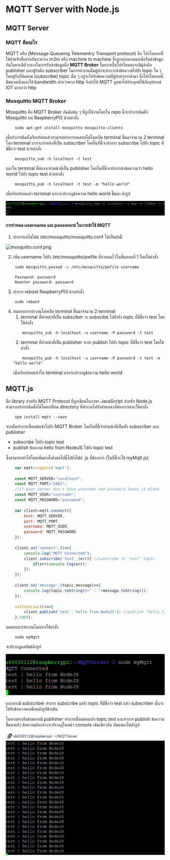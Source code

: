 # MQTT Server with Node.js
## MQTT Server
### MQTT คืออะไร
MQTT หรือ (Message Queueing Telementry Transport protocol) คือ โปรโตคอลที่ใช้สำหรับสื่อสารกันระหว่าง m2m หรือ machine to machine ซึ่งถูกออกแบบมาเพื่อรับส่งข้อมูลกันโดยจะมีตัวกลางในการรับส่งข้อมูลคือ **MQTT Broker** 
โดยภายในโปรโตคอลจะมีผู้ส่งคือ publisher และผู้รับคือ subscriber ในการทำงานนั้นผู้ส่งจะทำการส่งข้อความไปยัง topic ใด ๆ โดยผู้รับที่ติดตาม (subscribe) topic นั้น ๆ อยู่จะได้รับข้อความที่ผู้ส่งทำการส่งมา ซึ่งโปรโตคอลนี้มีขนาดเล็กและใช้ bandwidth ต่ำกว่าพวก http จึงทำให้ MQTT ถูกนำไปประยุกต์ใช้กับอุปกรณ์ IOT มากกว่า http

### Mosquitto MQTT Broker
Mosquitto คือ ​MQTT Broker อันดับต้น ๆ ที่ถูกใช้งานโดยใน repo นี้จะทำการติดตั้ง Mosquitto บน RaspberryPI3 ด้วยคำสั่ง

```
    sudo apt-get install mosquitto mosquitto-clients
```

เมื่อทำการติดตั้งเรียบร้อยแล้วสามารถทำการทดสอบได้โดยเปิด terminal ขึ้นมาจำนวน 2 terminal โดย terminal แรกจะทำหน้าที่เป็น subscriber โดยในที่นี้จะทำการ subscribe ไปยัง topic ที่มีชื่อว่า test ด้วยคำสั่ง
```
    mosquitto_sub -h localhost -t test
```

และใน terminal ที่สองจะทำหน้าที่เป็น publisher โดยในที่นี้จะทำการส่งข้อความว่า hello world ไปยัง topic test ด้วยคำสั่ง
```
    mosquitto_pub -h localhost -t test -m "hello world"
```
เมื่อเรียบร้อยแล้ว terminal แรกจะปรากฎข้อความ hello world ขึ้นมา ดังรูป

![3.PNG](https://github.com/AvirutRut/MQTTServer/blob/master/img/3.PNG)

#### การกำหนด username และ password ในการเข้าใช้ MQTT
1. ทำการแก้ไขไฟล์ /etc/mosquitto/mosquitto.conf ให้เป็นดังนี้

![mosquitto.conf.png](https://github.com/thanaponyalan/MQTTServer/blob/master/img/mosquitto.conf.png)

2. เพิ่ม username ไปยัง /etc/mosquitto/pwfile ที่กำหนดไว้ในขั้นตอนที่ 1 โดยใช้คำสั่ง
```
    sudo mosquitto_passwd -c /etc/mosquitto/pwfile username

    Password: password
    Reenter password: password
```
3. ทำการ reboot RaspberryPI3 ด้วยคำสั่ง
```
    sudo reboot
```
4. ทดสอบการทำงานโดยเปิด terminal ขึ้นมาจำนวน 2 terminal 
    1. terminal ที่ทำหน้าที่เป็น subsciber จะ subscibe ไปยังยัง topic ที่มีชื่อว่า test โดยใช้คำสั่ง
    ```
        mosquitto_sub -h localhost -u username -P password -t test
    ``` 
    2. terminal ที่ทำหน้าที่เป็น publisher จะทำ publish ไปยัง topic ที่มีชื่อว่า test โดยใช้คำสั่ง
    ```
        mosquitto_pub -h localhost -u username -P password -t test -m "hello world"
    ```
    เมื่อเรียบร้อยแล้วใน terminal แรกจะปรากฎข้อความ  hello world
## MQTT.js
คือ library สำหรับ MQTT Protocol ที่ถูกเขียนในภาษา JavaScript สำหรับ Node.js สามารถทำการติดตั้งได้โดยเปลี่ยน directory ที่ทำงานไปยังตำแหน่งที่ต้องการและใช้คำสั่ง
``` 
    npm install mqtt --save
```
จากนั้นทำการเชื่อมต่อเข้าไปยัง MQTT Broker โดยในที่นี้จำทำหน้าที่เป็นทั้ง subscriber และ publisher  

- subscribe ไปยัง topic test 
- publish ข้อความ hello from NodeJS ไปยัง topic test 

ซึ่งสามารถทำได้โดยเพิ่มคำสั่งดังต่อไปนี้ไปยังไฟล์ .js ที่ต้องการ (ในที่นี้จะใช้ myMqtt.js)
```js
    var mqtt=require('mqtt');
    
    const MQTT_SERVER="localhost";
    const MQTT_PORT="1883";
    //if your server don't have username and password leave it blank
    const MQTT_USER="username";
    const MQTT_PASSWORD="password";

    var client=mqtt.connect({
        host: MQTT_SERVER,
        port: MQTT_PORT,
        username: MQTT_USER,
        password: MQTT_PASSWORD
    });

    client.on('connect',()=>{
        console.log("MQTT Connected");
        client.subscribe('test',(err){ //subscribe to 'test' topic
            if(err)console.log(err);
        });
    });

    client.on('message',(topic,message)=>{
        console.log(topic.toString()+" : "+message.toString());
    });

    setInterval(()=>{
        client.publish('test','hello from NodeJS'); //publish "hello from NodeJS" to "test" topic every 5 second
    },5000);
```
ทดสอบการทำงานโดยการใช้คำสั่ง 
```
    node myMqtt
```
จะปรากฎผลลัพธ์ดังรูป

![1.PNG](https://github.com/AvirutRut/MQTTServer/blob/master/img/1.PNG)

และหากมี subscriber ทำการ subscribe มายัง topic ที่มีชื่อว่า test แล้ว subscriber นั้นจะได้รับข้อความเหมือนดังรูปข้างต้น

ในทางตรงกันข้ามหากมี publisher ทำการเชื่อมต่อมายัง topic test และทำการ publish ข้อความขึ้นมาแล้ว ข้อความดังกล่าวจะปรากฎในหน้า console เช่นเดียวกัน อันแสดงได้ดังรูป

![2.PNG](https://github.com/AvirutRut/MQTTServer/blob/master/img/2.PNG)
